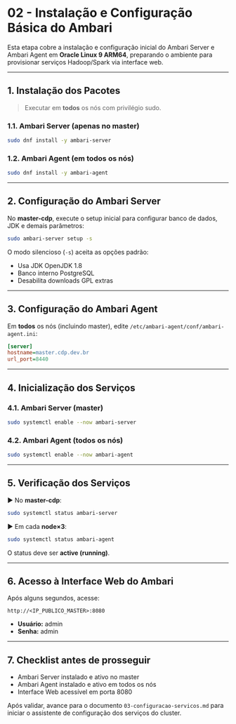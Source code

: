# 02 -  Instalação e Configuração Básica do Ambari

Esta etapa cobre a instalação e configuração inicial do Ambari Server e Ambari Agent em **Oracle Linux 9 ARM64**, preparando o ambiente para provisionar serviços Hadoop/Spark via interface web.

***

## 1. Instalação dos Pacotes

> Executar em **todos** os nós com privilégio sudo.

### 1.1. Ambari Server (apenas no master)

```bash
sudo dnf install -y ambari-server
```

### 1.2. Ambari Agent (em todos os nós)

```bash
sudo dnf install -y ambari-agent
```

***

## 2. Configuração do Ambari Server

No **master-cdp**, execute o setup inicial para configurar banco de dados, JDK e demais parâmetros:

```bash
sudo ambari-server setup -s
```

O modo silencioso (`-s`) aceita as opções padrão:
- Usa JDK OpenJDK 1.8
- Banco interno PostgreSQL
- Desabilita downloads GPL extras

***

## 3. Configuração do Ambari Agent

Em **todos** os nós (incluindo master), edite `/etc/ambari-agent/conf/ambari-agent.ini`:

```ini
[server]
hostname=master.cdp.dev.br
url_port=8440
```

***

## 4. Inicialização dos Serviços

### 4.1. Ambari Server (master)

```bash
sudo systemctl enable --now ambari-server
```

### 4.2. Ambari Agent (todos os nós)

```bash
sudo systemctl enable --now ambari-agent
```

***

## 5. Verificação dos Serviços

▶ No **master-cdp**:

```bash
sudo systemctl status ambari-server
```

▶ Em cada **node×3**:

```bash
sudo systemctl status ambari-agent
```

O status deve ser **active (running)**.

***

## 6. Acesso à Interface Web do Ambari

Após alguns segundos, acesse:

```
http://<IP_PUBLICO_MASTER>:8080
```

- **Usuário:** admin
- **Senha:** admin

***

## 7. Checklist antes de prosseguir

- Ambari Server instalado e ativo no master
- Ambari Agent instalado e ativo em todos os nós
- Interface Web acessível em porta 8080

Após validar, avance para o documento `03-configuracao-servicos.md` para iniciar o assistente de configuração dos serviços do cluster.